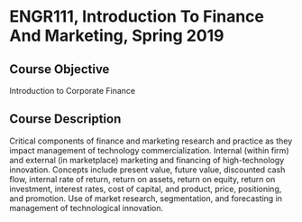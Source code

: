 # ENGR111, Introduction To Finance And Marketing, Spring 2019 

## Course Objective
Introduction to Corporate Finance

## Course Description
Critical components of finance and marketing research and practice as they impact management of technology commercialization. Internal (within firm) and external (in marketplace) marketing and financing of high-technology innovation. Concepts include present value, future value, discounted cash flow, internal rate of return, return on assets, return on equity, return on investment, interest rates, cost of capital, and product, price, positioning, and promotion. Use of market research, segmentation, and forecasting in management of technological innovation.
